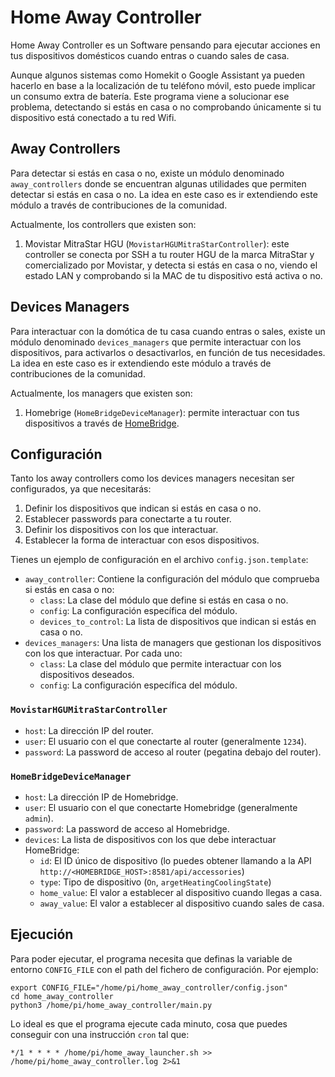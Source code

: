 # Home Away Controller

Home Away Controller es un Software pensando para ejecutar acciones en tus dispositivos domésticos cuando entras o 
cuando sales de casa.

Aunque algunos sistemas como Homekit o Google Assistant ya pueden hacerlo en base a la localización de tu teléfono 
móvil, esto puede implicar un consumo extra de batería. Este programa viene a solucionar ese problema, detectando si 
estás en casa o no comprobando únicamente si tu dispositivo está conectado a tu red Wifi.

## Away Controllers
Para detectar si estás en casa o no, existe un módulo denominado `away_controllers` donde se encuentran algunas 
utilidades que permiten detectar si estás en casa o no. La idea en este caso es ir extendiendo este módulo a través de
contribuciones de la comunidad.

Actualmente, los controllers que existen son:

1. Movistar MitraStar HGU (`MovistarHGUMitraStarController`): este controller se conecta por SSH a tu router HGU de la
marca MitraStar y comercializado por Movistar, y detecta si estás en casa o no, viendo el estado LAN y comprobando si la
MAC de tu dispositivo está activa o no.

## Devices Managers
Para interactuar con la domótica de tu casa cuando entras o sales, existe un módulo denominado `devices_managers` que
permite interactuar con los dispositivos, para activarlos o desactivarlos, en función de tus necesidades. La idea en 
este caso es ir extendiendo este módulo a través de contribuciones de la comunidad.

Actualmente, los managers que existen son:

1. Homebrige (`HomeBridgeDeviceManager`): permite interactuar con tus dispositivos a través de
[HomeBridge](https://homebridge.io). 

## Configuración

Tanto los away controllers como los devices managers necesitan ser configurados, ya que necesitarás:

1. Definir los dispositivos que indican si estás en casa o no.
2. Establecer passwords para conectarte a tu router.
3. Definir los dispositivos con los que interactuar.
4. Establecer la forma de interactuar con esos dispositivos. 

Tienes un ejemplo de configuración en el archivo `config.json.template`:

* `away_controller`: Contiene la configuración del módulo que comprueba si estás en casa o no:
  * `class`: La clase del módulo que define si estás en casa o no.
  * `config`: La configuración específica del módulo.
  * `devices_to_control`: La lista de dispositivos que indican si estás en casa o no.
* `devices_managers`: Una lista de managers que gestionan los dispositivos con los que interactuar. Por cada uno:
  * `class`: La clase del módulo que permite interactuar con los dispositivos deseados.
  * `config`: La configuración específica del módulo.

### `MovistarHGUMitraStarController`

* `host`: La dirección IP del router.
* `user`: El usuario con el que conectarte al router (generalmente `1234`).
* `password`: La password de acceso al router (pegatina debajo del router).

### `HomeBridgeDeviceManager`

* `host`: La dirección IP de Homebridge.
* `user`: El usuario con el que conectarte Homebridge (generalmente `admin`).
* `password`: La password de acceso al Homebridge.
* `devices`: La lista de dispositivos con los que debe interactuar HomeBridge:
  * `id`: El ID único de dispositivo (lo puedes obtener llamando a la API `http://<HOMEBRIDGE_HOST>:8581/api/accessories`)
  * `type`: Tipo de dispositivo (`On`, `argetHeatingCoolingState`)
  * `home_value`: El valor a establecer al dispositivo cuando llegas a casa.
  * `away_value`: El valor a establecer al dispositivo cuando sales de casa.

## Ejecución

Para poder ejecutar, el programa necesita que definas la variable de entorno `CONFIG_FILE` con el path del fichero de 
configuración. Por ejemplo:

```
export CONFIG_FILE="/home/pi/home_away_controller/config.json"
cd home_away_controller
python3 /home/pi/home_away_controller/main.py
```

Lo ideal es que el programa ejecute cada minuto, cosa que puedes conseguir con una instrucción `cron` tal que:

```
*/1 * * * * /home/pi/home_away_launcher.sh >> /home/pi/home_away_controller.log 2>&1
```


